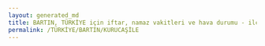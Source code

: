 ```yaml
---
layout: generated_md
title: BARTIN, TÜRKİYE için iftar, namaz vakitleri ve hava durumu - ilçe/eyalet seç
permalink: /TÜRKİYE/BARTIN/KURUCAŞİLE
---
```


<script type="text/javascript">
  var country = TÜRKİYE;
  var city = BARTIN;
  var state = KURUCAŞİLE;
  var lat = 72;
  var lon = 21;
</script>
